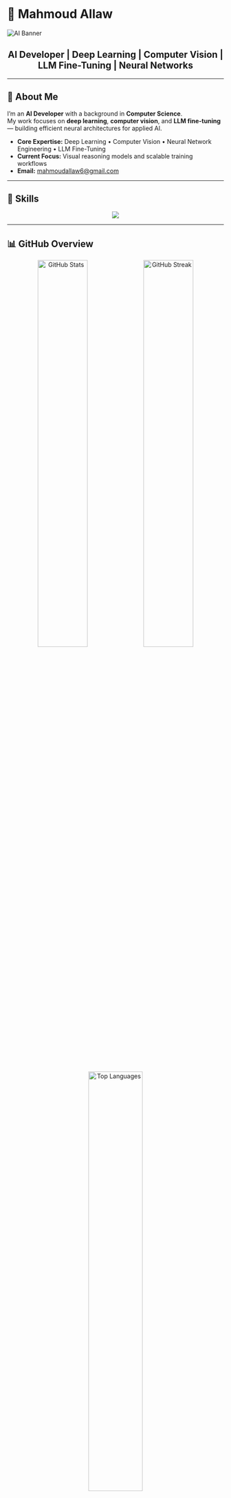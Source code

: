 # 🧠 Mahmoud Allaw  
![AI Banner](https://cdn.dribbble.com/userupload/21779227/file/original-9d2425d7d74b2ae74b26721d1ced39ea.gif)

<h2 align="center">AI Developer | Deep Learning | Computer Vision | LLM Fine-Tuning | Neural Networks</h2>

---

## 👋 About Me  
I’m an **AI Developer** with a background in **Computer Science**.  
My work focuses on **deep learning**, **computer vision**, and **LLM fine-tuning** — building efficient neural architectures for applied AI.

- **Core Expertise:** Deep Learning • Computer Vision • Neural Network Engineering • LLM Fine-Tuning  
- **Current Focus:** Visual reasoning models and scalable training workflows  
- **Email:** [mahmoudallaw6@gmail.com](mailto:mahmoudallaw6@gmail.com)

---

## 🧰 Skills  
<p align="center">
  <img src="https://skillicons.dev/icons?i=python,pytorch,tensorflow,opencv,scikitlearn,pandas,seaborn,matplotlib,pycharm,fastapi" />
</p>

---

## 📊 GitHub Overview  
<p align="center">
  <img src="https://github-readme-stats.vercel.app/api?username=mahmoudallaw&show_icons=true&theme=tokyonight&hide_border=true" width="48%" alt="GitHub Stats"/>
  <img src="https://github-readme-streak-stats.herokuapp.com?user=mahmoudallaw&theme=tokyonight&hide_border=true" width="48%" alt="GitHub Streak"/>
</p>

<p align="center">
  <img src="https://github-readme-stats.vercel.app/api/top-langs/?username=mahmoudallaw&layout=compact&theme=tokyonight&hide_border=true" width="50%" alt="Top Languages"/>
</p>

---

## 🔗 Connect  
<p align="center">
  <a href="https://uk.linkedin.com/in/mahmoud-allaw-4aa35a2b2" target="_blank">
    <img src="https://skillicons.dev/icons?i=linkedin" width="45" height="45" alt="LinkedIn"/>
  </a>
  <a href="mailto:mahmoudallaw6@gmail.com">
    <img src="https://skillicons.dev/icons?i=gmail" width="45" height="45" alt="Email"/>
  </a>
  <a href="https://github.com/mahmoudallaw" target="_blank">
    <img src="https://skillicons.dev/icons?i=github" width="45" height="45" alt="GitHub"/>
  </a>
</p>

---



